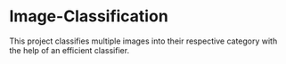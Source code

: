 # Image-Classification
This project classifies multiple images into their respective category with the help of an efficient classifier.
